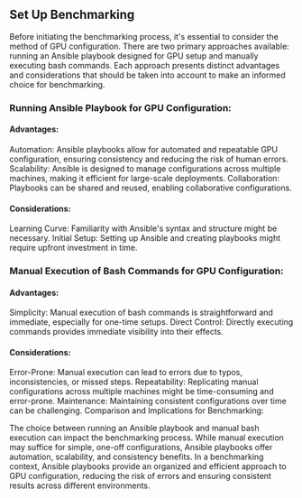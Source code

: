 ## Set Up Benchmarking

Before initiating the benchmarking process, it's essential to consider the method of GPU configuration. There are two primary approaches available: running an Ansible playbook designed for GPU setup and manually executing bash commands. Each approach presents distinct advantages and considerations that should be taken into account to make an informed choice for benchmarking.


### Running Ansible Playbook for GPU Configuration:

#### Advantages:
Automation: Ansible playbooks allow for automated and repeatable GPU configuration, ensuring consistency and reducing the risk of human errors.
Scalability: Ansible is designed to manage configurations across multiple machines, making it efficient for large-scale deployments.
Collaboration: Playbooks can be shared and reused, enabling collaborative configurations.

#### Considerations:
Learning Curve: Familiarity with Ansible's syntax and structure might be necessary.
Initial Setup: Setting up Ansible and creating playbooks might require upfront investment in time.


### Manual Execution of Bash Commands for GPU Configuration:

#### Advantages:
Simplicity: Manual execution of bash commands is straightforward and immediate, especially for one-time setups.
Direct Control: Directly executing commands provides immediate visibility into their effects.

#### Considerations:
Error-Prone: Manual execution can lead to errors due to typos, inconsistencies, or missed steps.
Repeatability: Replicating manual configurations across multiple machines might be time-consuming and error-prone.
Maintenance: Maintaining consistent configurations over time can be challenging.
Comparison and Implications for Benchmarking:

The choice between running an Ansible playbook and manual bash execution can impact the benchmarking process. While manual execution may suffice for simple, one-off configurations, Ansible playbooks offer automation, scalability, and consistency benefits. In a benchmarking context, Ansible playbooks provide an organized and efficient approach to GPU configuration, reducing the risk of errors and ensuring consistent results across different environments.
